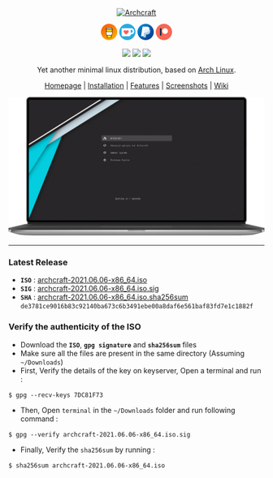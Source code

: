 <p align="center">
<a href="https://archcraft.io"><img src="https://raw.githubusercontent.com/archcraft-os/archcraft-misc-pkgs/main/archcraft-pixmaps/src/icons/archcraft.png" height="150" width="150" alt="Archcraft"></a>
</p>

<p align="center">
<a href="https://www.buymeacoffee.com/adi1090x"><img width="32px" src="https://raw.githubusercontent.com/adi1090x/files/master/other/1.png" alt="Buy Me A Coffee"></a>
<a href="https://ko-fi.com/adi1090x"><img width="32px" src="https://raw.githubusercontent.com/adi1090x/files/master/other/2.png" alt="Support me on ko-fi"></a>
<a href="https://www.paypal.com/cgi-bin/webscr?cmd=_s-xclick&hosted_button_id=U3VK2SSVQWAPN"><img width="32px" src="https://raw.githubusercontent.com/adi1090x/files/master/other/3.png" alt="Support me on Paypal"></a>
<a href="https://www.patreon.com/adi1090x"><img width="32px" src="https://raw.githubusercontent.com/adi1090x/files/master/other/4.png" alt="Support me on Patreon"></a>
</p>

<p align="center">
  <img src="https://img.shields.io/badge/Maintained%3F-Yes-green?style=flat-square">
  <img src="https://img.shields.io/sourceforge/dt/archcraft.svg?color=teal&style=flat-square">
  <img src="https://img.shields.io/github/license/archcraft-os/archcraft?style=flat-square">
</p>

<p align="center">
Yet another minimal linux distribution, based on <a href="https://www.archlinux.org">Arch Linux</a>.
</p>

<p align="center">
<a href="https://archcraft.io">Homepage</a> | 
<a href="https://archcraft.io/install">Installation</a> | 
<a href="https://archcraft.io/features">Features</a> | 
<a href="https://archcraft.io/gallery">Screenshots</a> | 
<a href="https://archcraft.io/blog">Wiki</a>
</p>

![gif](https://raw.githubusercontent.com/archcraft-os/archcraft-os.github.io/master/img/main.gif) <br />

---
### Latest Release

- **`ISO`** : [archcraft-2021.06.06-x86_64.iso](#)
- **`SIG`** : [archcraft-2021.06.06-x86_64.iso.sig](#)
- **`SHA`** : [archcraft-2021.06.06-x86_64.iso.sha256sum](#)
`de3781ce9016b83c92140ba673c6b3491ebe00a8daf6e561baf83fd7e1c1882f`

### Verify the authenticity of the ISO

- Download the **`ISO`**, **`gpg signature`** and **`sha256sum`** files
- Make sure all the files are present in the same directory (Assuming `~/Downloads`)
- First, Verify the details of the key on keyserver, Open a terminal and run :
```
$ gpg --recv-keys 7DC81F73
```

- Then, Open `terminal` in the `~/Downloads` folder and run following command :
```
$ gpg --verify archcraft-2021.06.06-x86_64.iso.sig
```

- Finally, Verify the `sha256sum` by running :
```
$ sha256sum archcraft-2021.06.06-x86_64.iso
```
